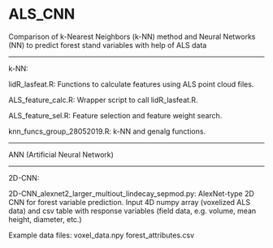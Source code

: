 # ALS_CNN
Comparison of k-Nearest Neighbors (k-NN) method and Neural Networks (NN) to predict forest stand variables with help of ALS data

---------
k-NN:

lidR_lasfeat.R:
Functions to calculate features using ALS point cloud files.

ALS_feature_calc.R:
Wrapper script to call lidR_lasfeat.R.

ALS_feature_sel.R:
Feature selection and feature weight search.

knn_funcs_group_28052019.R:
k-NN and genalg functions.

---------
ANN (Artificial Neural Network)

---------
2D-CNN:

2D-CNN_alexnet2_larger_multiout_lindecay_sepmod.py:
AlexNet-type 2D CNN for forest variable prediction. Input 4D numpy array (voxelized ALS data) and csv table with response variables (field data, e.g. volume, mean height, diameter, etc.)

Example data files:
voxel_data.npy
forest_attributes.csv